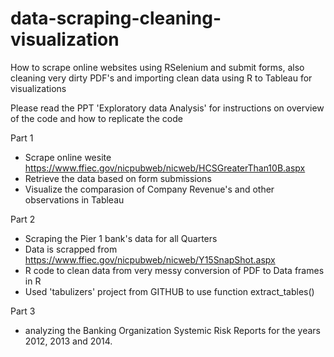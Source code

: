 # data-scraping-cleaning-visualization
How to scrape online websites using RSelenium and submit forms, also cleaning very dirty PDF's and importing clean data using R to Tableau for visualizations


Please read the PPT 'Exploratory data Analysis' for instructions on overview of the code and how to replicate the code

Part 1
- Scrape online wesite https://www.ffiec.gov/nicpubweb/nicweb/HCSGreaterThan10B.aspx
- Retrieve the data based on form submissions
- Visualize the comparasion of Company Revenue's and other observations in Tableau

Part 2
- Scraping the Pier 1 bank's data for all Quarters
- Data is scrapped from https://www.ffiec.gov/nicpubweb/nicweb/Y15SnapShot.aspx
- R code to clean data from very messy conversion of PDF to Data frames in R
- Used 'tabulizers' project from GITHUB to use function extract_tables()

Part 3
-  analyzing the Banking Organization Systemic Risk Reports for the years 2012, 2013 and 2014.
